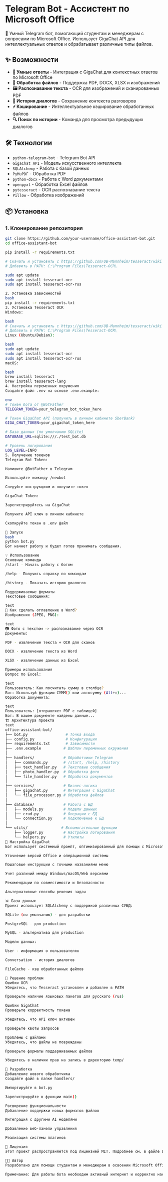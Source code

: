 # Telegram Bot - Ассистент по Microsoft Office

🤖 Умный Telegram бот, помогающий студентам и менеджерам с вопросами по Microsoft Office. Использует GigaChat API для интеллектуальных ответов и обрабатывает различные типы файлов.

## ✨ Возможности

- **💬 Умные ответы** - Интеграция с GigaChat для контекстных ответов по Microsoft Office
- **📁 Обработка файлов** - Поддержка PDF, DOCX, XLSX и изображений
- **🖼️ Распознавание текста** - OCR для изображений и сканированных PDF
- **💾 История диалогов** - Сохранение контекста разговоров
- **⚡ Кэширование** - Интеллектуальное кэширование обработанных файлов
- **🔍 Поиск по истории** - Команда для просмотра предыдущих диалогов

## 🛠 Технологии

- `python-telegram-bot` - Telegram Bot API
- `GigaChat API` - Модель искусственного интеллекта
- `SQLAlchemy` - Работа с базой данных
- `PyMuPDF` - Обработка PDF
- `python-docx` - Работа с Word документами
- `openpyxl` - Обработка Excel файлов
- `pytesseract` - OCR распознавание текста
- `Pillow` - Обработка изображений

## 📦 Установка

### 1. Клонирование репозитория

```bash
git clone https://github.com/your-username/office-assistant-bot.git
cd office-assistant-bot

pip install -r requirements.txt

# Скачать и установить с https://github.com/UB-Mannheim/tesseract/wiki
# Добавить в PATH: C:\Program Files\Tesseract-OCR\

sudo apt update
sudo apt install tesseract-ocr
sudo apt install tesseract-ocr-rus

2. Установка зависимостей
bash
pip install -r requirements.txt
3. Установка Tesseract OCR
Windows:

bash
# Скачать и установить с https://github.com/UB-Mannheim/tesseract/wiki
# Добавить в PATH: C:\Program Files\Tesseract-OCR\
Linux (Ubuntu/Debian):

bash
sudo apt update
sudo apt install tesseract-ocr
sudo apt install tesseract-ocr-rus
macOS:

bash
brew install tesseract
brew install tesseract-lang
4. Настройка переменных окружения
Создайте файл .env на основе .env.example:

env
# Токен бота от @BotFather
TELEGRAM_TOKEN=your_telegram_bot_token_here

# Токен GigaChat API (получить в личном кабинете SberBank)
GIGA_CHAT_TOKEN=your_gigachat_token_here

# База данных (по умолчанию SQLite)
DATABASE_URL=sqlite:///./test_bot.db

# Уровень логирования
LOG_LEVEL=INFO
5. Получение токенов
Telegram Bot Token:

Напишите @BotFather в Telegram

Используйте команду /newbot

Следуйте инструкциям и получите токен

GigaChat Token:

Зарегистрируйтесь на GigaChat

Получите API ключ в личном кабинете

Скопируйте токен в .env файл

🚀 Запуск
bash
python bot.py
Бот начнет работу и будет готов принимать сообщения.

💡 Использование
Основные команды
/start - Начать работу с ботом

/help - Получить справку по командам

/history - Показать историю диалогов

Поддерживаемые форматы
Текстовые сообщения:

text
💬 Как сделать оглавление в Word?
Изображения (JPEG, PNG):

text
📷 Фото с текстом -> распознавание через OCR
Документы:

PDF - извлечение текста + OCR для сканов

DOCX - извлечение текста из Word

XLSX - извлечение данных из Excel

Примеры использования
Вопрос по Excel:

text
Пользователь: Как посчитать сумму в столбце?
Бот: Используй функцию СУММ() или автосумму (Alt+=)...
Обработка документа:

text
Пользователь: [отправляет PDF с таблицей]
Бот: В вашем документе найдены данные...
🏗 Архитектура проекта
text
office-assistant-bot/
├── bot.py                 # Точка входа
├── config.py              # Конфигурация
├── requirements.txt       # Зависимости
├── .env.example          # Шаблон переменных окружения
│
├── handlers/             # Обработчики Telegram
│   ├── commands.py       # /start, /help, /history
│   ├── text_handler.py   # Текстовые сообщения
│   ├── photo_handler.py  # Обработка фото
│   └── file_handler.py   # Обработка документов
│
├── services/             # Бизнес-логика
│   ├── gigachat.py       # Интеграция с GigaChat
│   └── file_processor.py # Обработка файлов
│
├── database/             # Работа с БД
│   ├── models.py         # Модели данных
│   ├── crud.py           # Операции с БД
│   └── connection.py     # Подключение к БД
│
└── utils/               # Вспомогательные функции
    ├── logger.py         # Настройка логирования
    └── helpers.py        # Утилиты
🔧 Настройка GigaChat
Бот использует системный промпт, оптимизированный для помощи с Microsoft Office:

Уточнение версий Office и операционной системы

Пошаговые инструкции с точными названиями меню

Учет различий между Windows/macOS/Web версиями

Рекомендации по совместимости и безопасности

Альтернативные способы решения задач

📊 База данных
Проект использует SQLAlchemy с поддержкой различных СУБД:

SQLite (по умолчанию) - для разработки

PostgreSQL - для production

MySQL - альтернатива для production

Модели данных:

User - информация о пользователях

Conversation - история диалогов

FileCache - кэш обработанных файлов

🐛 Решение проблем
Ошибки OCR
Убедитесь, что Tesseract установлен и добавлен в PATH

Проверьте наличие языковых пакетов для русского (rus)

Ошибки GigaChat
Проверьте корректность токена

Убедитесь, что API ключ активен

Проверьте квоты запросов

Проблемы с файлами
Убедитесь, что файлы не повреждены

Проверьте форматы поддерживаемых файлов

Убедитесь в наличии прав на запись в директорию temp/

🤝 Разработка
Добавление нового обработчика
Создайте файл в папке handlers/

Импортируйте в bot.py

Зарегистрируйте в функции main()

Расширение функциональности
Добавление поддержки новых форматов файлов

Интеграция с другими AI моделями

Добавление веб-панели управления

Реализация системы плагинов

📄 Лицензия
Этот проект распространяется под лицензией MIT. Подробнее см. в файле LICENSE.

👨‍💻 Автор
Разработано для помощи студентам и менеджерам в освоении Microsoft Office.

Примечание: Для работы бота необходим активный интернет и корректно настроенные API ключи.

